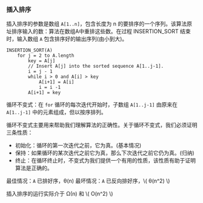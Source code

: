 ### 插入排序

插入排序的参数是数组 `A[1..n]`，包含长度为 n 的要排序的一个序列。该算法原址排序输入的数：算法在数组A中重排这些数。在过程 INSERTION_SORT 结束时，输入数组 `A` 包含排序好的输出序列(由小到大)。

```
INSERTION_SORT(A)
    for j = 2 to A.length
        key = A[j]
        // Insert A[j] into the sorted sequence A[1..j-1].
        i = j - 1
        while i > 0 and A[i] > key
            A[i+1] = A[i]
            i = i -1
        A[i+1] = key
```

循环不变式：在 `for` 循环的每次迭代开始时，子数组 `A[1..j-1]` 由原来在 `A[1..j-1]` 中的元素组成，但以按序排列。

循环不变式主要用来帮助我们理解算法的正确性。关于循环不变式，我们必须证明三条性质：

* 初始化：循环的第一次迭代之前，它为真。(基本情况)
* 保持：如果循环的某次迭代之前它为真，那么下次迭代之前它仍为真。(归纳)
* 终止：在循环终止时，不变式为我们提供一个有用的性质，该性质有助于证明算法是正确的。

最佳情况：`A` 已排好序，θ(n)
最坏情况：`A` 已反向排好序，\\( θ(n^2) \\)

插入排序的运行实际介于 Ω(n) 和 \\( O(n^2) \\)
